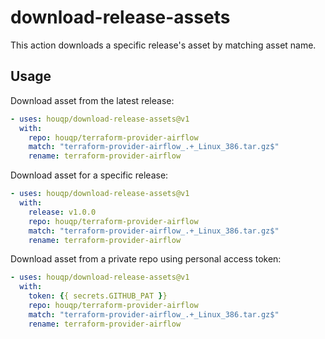 download-release-assets
=======================

This action downloads a specific release's asset by matching asset name.

Usage
-----

Download asset from the latest release:

```yaml
- uses: houqp/download-release-assets@v1
  with:
    repo: houqp/terraform-provider-airflow
    match: "terraform-provider-airflow_.+_Linux_386.tar.gz$"
    rename: terraform-provider-airflow
```

Download asset for a specific release:

```yaml
- uses: houqp/download-release-assets@v1
  with:
    release: v1.0.0
    repo: houqp/terraform-provider-airflow
    match: "terraform-provider-airflow_.+_Linux_386.tar.gz$"
    rename: terraform-provider-airflow
```

Download asset from a private repo using personal access token:

```yaml
- uses: houqp/download-release-assets@v1
  with:
    token: {{ secrets.GITHUB_PAT }}
    repo: houqp/terraform-provider-airflow
    match: "terraform-provider-airflow_.+_Linux_386.tar.gz$"
    rename: terraform-provider-airflow
```

